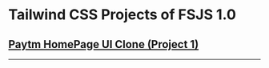 # Tailwind CSS Projects of FSJS 1.0

## [Paytm HomePage UI Clone (Project 1)](https://github.com/yashPundhir/Paytm_HomePage_UI_Clone)

---

